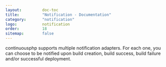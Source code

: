 ```yaml
---
layout:         doc-toc
title:          "Notification - Documentation"
category:       "notification"
logo:           notification
order:          18
sitemap:        false
---
```

continuousphp supports multiple notification adapters. For each one, you can choose to be notified upon build creation, build success, build failure and/or successful deployment.